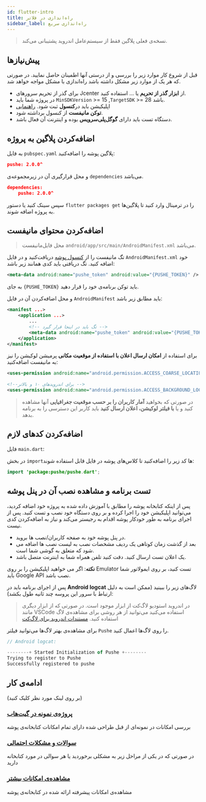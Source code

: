 ```yaml
---
id: flutter-intro
title: راه‌اندازی در فلاتر
sidebar_label: راه‌اندازی سریع
---
```


> نسخه‌ی فعلی پلاگین فقط از سیستم‌عامل اندروید پشتیبانی می‌کند.

## پیش‌نیازها

قبل از شروع کار موارد زیر را بررسی و از درستی آنها اطمینان حاصل نمایید. در صورتی که هر یک از موارد زیر مشکل داشته باشد راه‌اندازی با مشکل مواجه خواهد شد.

- برای گذر از تحریم سرور‌های Jcenter از **ابزار گذر از تحریم** یا ... استفاده کنید.
-  در پروژه شما باید `MinSDKVersion` >= 15 ,`TargetSDK` >= 28 باشد.
- اپلیکیشن باید در**کنسول** ثبت‌ شود. [راهنمایی](/docs/console/console-submit)
- **توکن مانیفست** از کنسول برداشته ‌شود.
- دستگاه تست باید دارای **گوگل‌پلی‌سرویس** بوده و اینترنت آن فعال‌ باشد.

## اضافه‌کردن پلاگین به پروژه

به فایل `pubspec.yaml` پلاگین پوشه را اضافه‌کنید:


```json
pushe: 2.0.0^
```

و محل قرارگیری آن در زیرمجموعه‌ی `dependencies` می‌باشد.

```json
dependencies:
    pushe: 2.0.0^
```

سپس سینک کنید یا دستور `flutter packages get` را در ترمینال وارد کنید تا پلاگین‌ها به پروژه اضافه‌ شوند.

## اضافه‌کردن محتوای مانیفست

> محل فایل‌مانیفست `android/app/src/main/AndroidManifest.xml` می‌باشد.

تگ مانیفست را از [کنسول پوشه](https://console.pushe.co) دریافت‌کنید و در فایل `AndroidManifest.xml` خود اضافه کنید. تگ دریافتی باید کدی همانند زیر باشد:


```xml
<meta-data android:name="pushe_token" android:value="{PUSHE_TOKEN}" />
```

به جای `{PUSHE_TOKEN}` باید توکن برنامه‌ی خود را قرار دهید.

و محل اضافه‌کردن آن در فایل `AndroidManifest` باید مطابق زیر باشد:

```xml
<manifest ...>
    <application ...>
        ...
        <!-- تگ باید در اینجا قرار گیرد -->
        <meta-data android:name="pushe_token" android:value="{PUSHE_TOKEN}" />
    </application>
</manifest>
```

برای استفاده از **امکان ارسال اعلان با استفاده‌ از موقعیت مکانی** پرمیشن لوکیشن را نیز به مانیفست اضافه‌کنید:

```xml
<uses-permission android:name="android.permission.ACCESS_COARSE_LOCATION"/>

<!--برای اندرویدهای ۱۰ و بالاتر -->
<uses-permission android:name="android.permission.ACCESS_BACKGROUND_LOCATION"/>

```

> در صورتی که بخواهید **آمار کاربران را بر حسب موقعیت جغرافیایی** آنها مشاهده کنید و یا **با فیلتر لوکیشن، اعلان ارسال کنید** باید کاربر این دسترسی را به برنامه بدهد.


## اضافه‌کردن کدهای لازم

فایل `main.dart`:

در بخش `import`ها کد زیر را اضافه‌کنید تا کلاس‌های پوشه در فایل قابل‌ استفاده شوند:

```java
import 'package:pushe/pushe.dart';
```


## تست برنامه و مشاهده نصب آن در پنل پوشه

پس از اینکه کتابخانه پوشه را مطابق با آموزش داده شده به پروژه خود اضافه کردید، می‌توانید اپلیکیشن خود را اجرا کرده و بر روی دستگاه خود نصب و تست کنید.
 پس از اجرای برنامه به طور خودکار پوشه اقدام به رجیستر می‌کند و نیاز به اضافه‌کردن کدی نیست.

* در پنل پوشه خود به صفحه کاربران/نصب ها بروید.
* بعد از گذشت زمان کوتاهی یک ردیف مشخصات نصب به لیست نصب ها اضافه می شود که متعلق به گوشی شما است.
* یک اعلان تست ارسال کنید. دقت کنید تلفن همراه شما به اینترنت متصل باشد.

**نکته**: اگر می خواهید اپلیکیشن را بر روی Emulator تست کنید، بر روی ایمولاتور شما باید Google API نصب باشد.

پس از اجرای برنامه باید در **Android logcat** لاگ‌های زیر را ببینید (ممکن است به دلیل ارتباط با سرور این پروسه چند ثانیه طول بکشد):

> در اندروید استودیو لاگ‌کت از ابزار موجود است. در صورتی که از ابزار دیگری مانند VSCode استفاده‌ می‌کنید می‌توانید از هر روشی برای مشاهده‌ی لاگ استفاده کنید. [مستندات اندروید برای لاگ‌کت](https://developer.android.com/studio/command-line/logcat)

برای مشاهده‌ی بهتر لاگ‌ها می‌توانید فیلتر `Pushe` را روی لاگ‌ها اعمال کنید.

```js
// Android logcat:

--------+ Started Initialization of Pushe +--------
Trying to register to Pushe
Successfully registered to pushe
```

## ادامه‌ی کار
(بر روی لینک مورد نظر کلیک کنید)

### [پروژه‌ی نمونه در گیت‌هاب](https://github.com/pusheco/pushe-flutter)
بررسی امکانات در نمونه‌ای از قبل طراحی شده دارای تمام امکانات کتابخانه‌ی پوشه

### [سوالات و مشکلات احتمالی](/docs/flutter/flutter-errors)
در صورتی که در یکی از مراحل زیر به مشکلی برخوردید یا هر سوالی در مورد کتابخانه‌ دارید

### [مشاهده‌ی امکانات بیشتر](/docs/flutter/flutter-advanced)
مشاهده‌ی امکانات پیشرفته ارائه‌ شده در کتابخانه‌‌ی پوشه